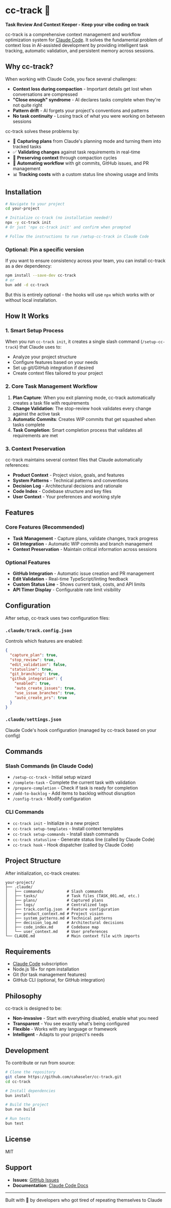 # cc-track 🚅

**Task Review And Context Keeper - Keep your vibe coding on track**

cc-track is a comprehensive context management and workflow optimization system for [Claude Code](https://claude.ai/code). It solves the fundamental problem of context loss in AI-assisted development by providing intelligent task tracking, automatic validation, and persistent memory across sessions.

## Why cc-track?

When working with Claude Code, you face several challenges:
- **Context loss during compaction** - Important details get lost when conversations are compressed
- **"Close enough" syndrome** - AI declares tasks complete when they're not quite right
- **Pattern drift** - AI forgets your project's conventions and patterns
- **No task continuity** - Losing track of what you were working on between sessions

cc-track solves these problems by:
- 📝 **Capturing plans** from Claude's planning mode and turning them into tracked tasks
- ✅ **Validating changes** against task requirements in real-time
- 🧠 **Preserving context** through compaction cycles
- 🚀 **Automating workflow** with git commits, GitHub issues, and PR management
- 📊 **Tracking costs** with a custom status line showing usage and limits

## Installation

```bash
# Navigate to your project
cd your-project

# Initialize cc-track (no installation needed!)
npx -y cc-track init
# Or just 'npx cc-track init' and confirm when prompted

# Follow the instructions to run /setup-cc-track in Claude Code
```

### Optional: Pin a specific version
If you want to ensure consistency across your team, you can install cc-track as a dev dependency:

```bash
npm install --save-dev cc-track
# or
bun add -d cc-track
```

But this is entirely optional - the hooks will use `npx` which works with or without local installation.

## How It Works

### 1. Smart Setup Process
When you run `cc-track init`, it creates a single slash command (`/setup-cc-track`) that Claude uses to:
- Analyze your project structure
- Configure features based on your needs
- Set up git/GitHub integration if desired
- Create context files tailored to your project

### 2. Core Task Management Workflow

1. **Plan Capture**: When you exit planning mode, cc-track automatically creates a task file with requirements
2. **Change Validation**: The stop-review hook validates every change against the active task
3. **Automatic Commits**: Creates WIP commits that get squashed when tasks complete
4. **Task Completion**: Smart completion process that validates all requirements are met

### 3. Context Preservation

cc-track maintains several context files that Claude automatically references:
- **Product Context** - Project vision, goals, and features
- **System Patterns** - Technical patterns and conventions
- **Decision Log** - Architectural decisions and rationale
- **Code Index** - Codebase structure and key files
- **User Context** - Your preferences and working style

## Features

### Core Features (Recommended)
- **Task Management** - Capture plans, validate changes, track progress
- **Git Integration** - Automatic WIP commits and branch management
- **Context Preservation** - Maintain critical information across sessions

### Optional Features
- **GitHub Integration** - Automatic issue creation and PR management
- **Edit Validation** - Real-time TypeScript/linting feedback
- **Custom Status Line** - Shows current task, costs, and API limits
- **API Timer Display** - Configurable rate limit visibility

## Configuration

After setup, cc-track uses two configuration files:

### `.claude/track.config.json`
Controls which features are enabled:
```json
{
  "capture_plan": true,
  "stop_review": true,
  "edit_validation": false,
  "statusline": true,
  "git_branching": true,
  "github_integration": {
    "enabled": true,
    "auto_create_issues": true,
    "use_issue_branches": true,
    "auto_create_prs": true
  }
}
```

### `.claude/settings.json`
Claude Code's hook configuration (managed by cc-track based on your config)

## Commands

### Slash Commands (in Claude Code)
- `/setup-cc-track` - Initial setup wizard
- `/complete-task` - Complete the current task with validation
- `/prepare-completion` - Check if task is ready for completion
- `/add-to-backlog` - Add items to backlog without disruption
- `/config-track` - Modify configuration

### CLI Commands
- `cc-track init` - Initialize in a new project
- `cc-track setup-templates` - Install context templates
- `cc-track setup-commands` - Install slash commands
- `cc-track statusline` - Generate status line (called by Claude Code)
- `cc-track hook` - Hook dispatcher (called by Claude Code)

## Project Structure

After initialization, cc-track creates:
```
your-project/
├── .claude/
│   ├── commands/          # Slash commands
│   ├── tasks/             # Task files (TASK_001.md, etc.)
│   ├── plans/             # Captured plans
│   ├── logs/              # Centralized logs
│   ├── track.config.json  # Feature configuration
│   ├── product_context.md # Project vision
│   ├── system_patterns.md # Technical patterns
│   ├── decision_log.md    # Architectural decisions
│   ├── code_index.md      # Codebase map
│   └── user_context.md    # User preferences
└── CLAUDE.md              # Main context file with imports
```

## Requirements

- [Claude Code](https://claude.ai/code) subscription
- Node.js 18+ for npm installation
- Git (for task management features)
- GitHub CLI (optional, for GitHub integration)

## Philosophy

cc-track is designed to be:
- **Non-invasive** - Start with everything disabled, enable what you need
- **Transparent** - You see exactly what's being configured
- **Flexible** - Works with any language or framework
- **Intelligent** - Adapts to your project's needs

## Development

To contribute or run from source:

```bash
# Clone the repository
git clone https://github.com/cahaseler/cc-track.git
cd cc-track

# Install dependencies
bun install

# Build the project
bun run build

# Run tests
bun test
```

## License

MIT

## Support

- **Issues**: [GitHub Issues](https://github.com/cahaseler/cc-track/issues)
- **Documentation**: [Claude Code Docs](https://docs.anthropic.com/en/docs/claude-code)

---

Built with 🚀 by developers who got tired of repeating themselves to Claude